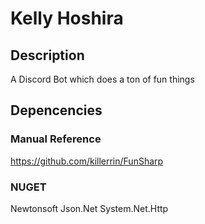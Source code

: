 # Kelly Hoshira
## Description
A Discord Bot which does a ton of fun things

## Depencencies
### Manual Reference
https://github.com/killerrin/FunSharp
### NUGET
Newtonsoft Json.Net
System.Net.Http